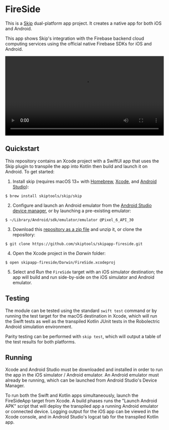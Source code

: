 # FireSide

This is a [Skip](https://skip.tools) dual-platform app project.
It creates a native app for both iOS and Android.

This app shows Skip's integration with the Firebase backend cloud computing services
using the official native Firebase SDKs for iOS and Android.

<video id="intro_video" style="width: 100%" controls autoplay>
  <source style="width: 100;" src="https://assets.skip.tools/videos/SkipFirebaseExample.mov" type="video/mp4">
  Your browser does not support the video tag.
</video>


## Quickstart

This repository contains an Xcode project with a SwiftUI app that uses the
Skip plugin to transpile the app into Kotlin then build and launch it on Android.
To get started:

1. Install skip (requires macOS 13+ with [Homebrew](https://brew.sh), [Xcode](https://developer.apple.com/xcode/), and [Android Studio](https://developer.android.com/studio)):
```
$ brew install skiptools/skip/skip
```
2. Configure and launch an Android emulator from the [Android Studio device manager](https://developer.android.com/studio/run/emulator-launch-without-app), or by launching a pre-existing emulator:
```
$ ~/Library/Android/sdk/emulator/emulator @Pixel_6_API_30
```
3. Download this [repository as a zip file](https://github.com/skiptools/skipapp-fireside/archive/main.zip) and unzip it, or clone the repository:
```
$ git clone https://github.com/skiptools/skipapp-fireside.git
```
4. Open the Xcode project in the *Darwin* folder:
```
$ open skipapp-fireside/Darwin/FireSide.xcodeproj
```
5. Select and Run the `FireSide` target with an iOS simulator destination; the app will build and run side-by-side on the iOS simulator and Android emulator.

## Testing

The module can be tested using the standard `swift test` command
or by running the test target for the macOS destination in Xcode,
which will run the Swift tests as well as the transpiled
Kotlin JUnit tests in the Robolectric Android simulation environment.

Parity testing can be performed with `skip test`,
which will output a table of the test results for both platforms.

## Running

Xcode and Android Studio must be downloaded and installed in order to
run the app in the iOS simulator / Android emulator.
An Android emulator must already be running, which can be launched from 
Android Studio's Device Manager.

To run both the Swift and Kotlin apps simultaneously, 
launch the FireSideApp target from Xcode.
A build phases runs the "Launch Android APK" script that
will deploy the transpiled app a running Android emulator or connected device.
Logging output for the iOS app can be viewed in the Xcode console, and in
Android Studio's logcat tab for the transpiled Kotlin app.

